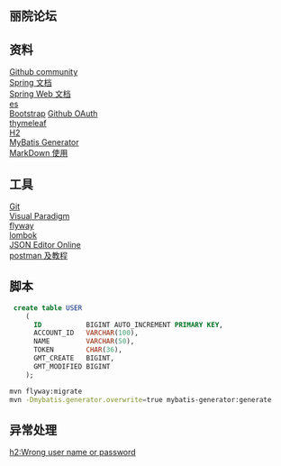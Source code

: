## 丽院论坛

## 资料
[Github community](https://github.com/1632409540/community)  
[Spring 文档](https://spring.io/guides)  
[Spring Web 文档](https://spring.io/guides/gs/serving-web-content/)  
[es](https://elasticsearch.cn/explore)  
[Bootstrap](https://www.bootcss.com/)
[Github OAuth](https://developer.github.com/apps/building-oauth-apps/creating-an-oauth-app/)  
[thymeleaf](https://www.thymeleaf.org/)  
[H2](http://www.h2database.com/html/main.html)  
[MyBatis Generator](http://mybatis.org/generator/)  
[MarkDown 使用](http://editor.md.ipandao.com/#download)

## 工具
[Git](https://git-scm.com/)  
[Visual Paradigm](https://www.visual-paradigm.com)  
[flyway](https://flywaydb.org/)  
[lombok](https://projectlombok.org/)  
[JSON Editor Online](http://jsoneditoronline.org/#left=local.vusika)  
[postman 及教程](https://www.jianshu.com/p/97ba64888894)



## 脚本
```sql
 create table USER
    (
      ID           BIGINT AUTO_INCREMENT PRIMARY KEY,
      ACCOUNT_ID   VARCHAR(100),
      NAME         VARCHAR(50),
      TOKEN        CHAR(36),
      GMT_CREATE   BIGINT,
      GMT_MODIFIED BIGINT
    );
```
```bash
mvn flyway:migrate
mvn -Dmybatis.generator.overwrite=true mybatis-generator:generate
```

## 异常处理

[h2:Wrong user name or password](https://blog.csdn.net/tripleDemo/article/details/98888281)
